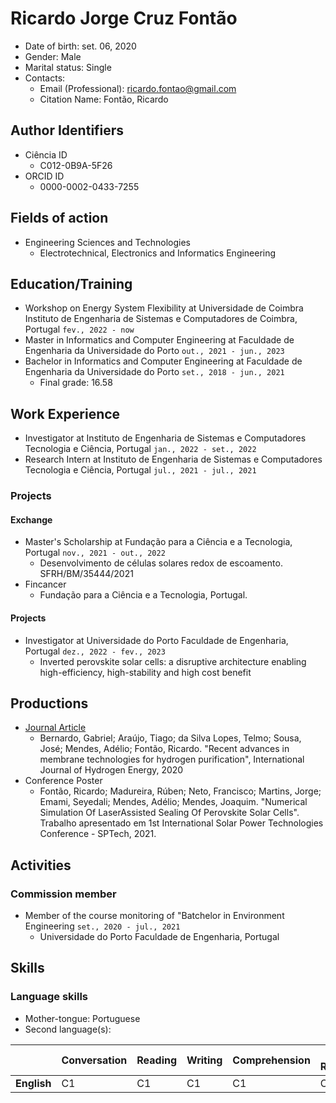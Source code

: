 # Ricardo Jorge Cruz Fontão


- Date of birth: set. 06, 2020
- Gender: Male
- Marital status: Single
- Contacts:
    - Email (Professional): [ricardo.fontao@gmail.com ](mailto:ricardo.fontao@gmail.com )
    - Citation Name: Fontão, Ricardo

## Author Identifiers

- Ciência ID
    - C012-0B9A-5F26
- ORCID ID
    - 0000-0002-0433-7255

## Fields of action

- Engineering Sciences and Technologies
    - Electrotechnical, Electronics and Informatics Engineering

## Education/Training

- Workshop on Energy System Flexibility at Universidade de Coimbra Instituto de Engenharia de Sistemas e Computadores de Coimbra, Portugal `fev., 2022 - now`
- Master in Informatics and Computer Engineering at Faculdade de Engenharia da Universidade do Porto `out., 2021 - jun., 2023`
- Bachelor in Informatics and Computer Engineering at Faculdade de Engenharia da Universidade do Porto `set., 2018 - jun., 2021`
    - Final grade: 16.58

## Work Experience

- Investigator at Instituto de Engenharia de Sistemas e Computadores Tecnologia e Ciência, Portugal `jan., 2022 - set., 2022`
- Research Intern at Instituto de Engenharia de Sistemas e Computadores Tecnologia e Ciência, Portugal `jul., 2021 - jul., 2021`

### Projects


#### Exchange

- Master's Scholarship at Fundação para a Ciência e a Tecnologia, Portugal `nov., 2021 - out., 2022`
    - Desenvolvimento de células solares redox de escoamento. SFRH/BM/35444/2021
- Fincancer
    - Fundação para a Ciência e a Tecnologia, Portugal.

#### Projects

- Investigator at Universidade do Porto Faculdade de Engenharia, Portugal `dez., 2022 - fev., 2023`
    - Inverted perovskite solar cells: a disruptive architecture enabling high-efficiency, high-stability and high cost benefit

## Productions

- [Journal Article](http://dx.doi.org/10.1016/j.ijhydene.2019.06.162)
    - Bernardo, Gabriel; Araújo, Tiago; da Silva Lopes, Telmo; Sousa, José; Mendes, Adélio; Fontão, Ricardo. "Recent advances in membrane technologies for hydrogen purification", International Journal of Hydrogen Energy, 2020
- Conference Poster
    - Fontão, Ricardo; Madureira, Rúben; Neto, Francisco; Martins, Jorge; Emami, Seyedali; Mendes, Adélio; Mendes, Joaquim. "Numerical Simulation Of LaserAssisted Sealing Of Perovskite Solar Cells". Trabalho apresentado em 1st International Solar Power Technologies Conference - SPTech, 2021.

## Activities


### Commission member

- Member of the course monitoring of "Batchelor in Environment Engineering `set., 2020 - jul., 2021`
    - Universidade do Porto Faculdade de Engenharia, Portugal

## Skills


### Language skills

- Mother-tongue: Portuguese
- Second language(s):

| | Conversation | Reading | Writing | Comprehension | Peer Review |
|-|-|-|-|-|-|
| **English** | C1 | C1 | C1 | C1 | C1 |
